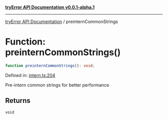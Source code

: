 [**tryError API Documentation v0.0.1-alpha.1**](../index.md)

---

[tryError API Documentation](../index.md) / preinternCommonStrings

# Function: preinternCommonStrings()

```ts
function preinternCommonStrings(): void;
```

Defined in: [intern.ts:204](https://github.com/oconnorjohnson/try-error/blob/e3ae0308069a4fba073f4543d527ad76373db795/src/intern.ts#L204)

Pre-intern common strings for better performance

## Returns

`void`
